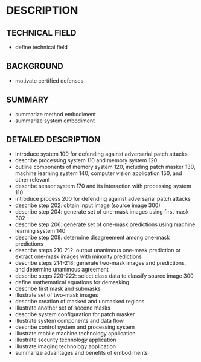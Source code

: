 # DESCRIPTION

## TECHNICAL FIELD

- define technical field

## BACKGROUND

- motivate certified defenses

## SUMMARY

- summarize method embodiment
- summarize system embodiment

## DETAILED DESCRIPTION

- introduce system 100 for defending against adversarial patch attacks
- describe processing system 110 and memory system 120
- outline components of memory system 120, including patch masker 130, machine learning system 140, computer vision application 150, and other relevant
- describe sensor system 170 and its interaction with processing system 110
- introduce process 200 for defending against adversarial patch attacks
- describe step 202: obtain input image (source image 300)
- describe step 204: generate set of one-mask images using first mask 302
- describe step 206: generate set of one-mask predictions using machine learning system 140
- describe step 208: determine disagreement among one-mask predictions
- describe steps 210-212: output unanimous one-mask prediction or extract one-mask images with minority predictions
- describe steps 214-218: generate two-mask images and predictions, and determine unanimous agreement
- describe steps 220-222: select class data to classify source image 300
- define mathematical equations for demasking
- describe first mask and submasks
- illustrate set of two-mask images
- describe creation of masked and unmasked regions
- illustrate another set of second masks
- describe system configuration for patch masker
- illustrate system components and data flow
- describe control system and processing system
- illustrate mobile machine technology application
- illustrate security technology application
- illustrate imaging technology application
- summarize advantages and benefits of embodiments

